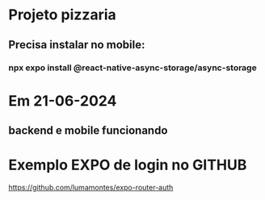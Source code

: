 # Projeto pizzaria

## Precisa instalar no mobile:
### npx expo install @react-native-async-storage/async-storage


# Em 21-06-2024
## backend e mobile funcionando

# Exemplo EXPO de login no GITHUB
https://github.com/lumamontes/expo-router-auth